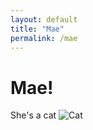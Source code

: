 ```yaml
---
layout: default
title: "Mae"
permalink: /mae
---
```


# Mae! 
She's a cat
![Cat](https://cdn.discordapp.com/attachments/505932838223347715/985592348639633478/unknown.png)